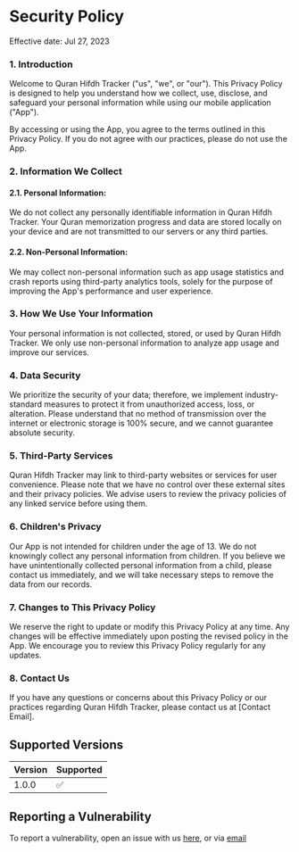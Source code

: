 # Security Policy
Effective date: Jul 27, 2023

### 1. Introduction  

Welcome to Quran Hifdh Tracker ("us", "we", or "our"). This Privacy Policy is designed to help you understand how we collect, use, disclose, and safeguard your personal information while using our mobile application ("App").

By accessing or using the App, you agree to the terms outlined in this Privacy Policy. If you do not agree with our practices, please do not use the App.

### 2. Information We Collect  
  #### 2.1. Personal Information:  
  We do not collect any personally identifiable information in Quran Hifdh Tracker. Your Quran memorization progress and data are stored locally on your device and are not transmitted to our servers or any third parties.  
  #### 2.2. Non-Personal Information:  
  We may collect non-personal information such as app usage statistics and crash reports using third-party analytics tools, solely for the purpose of improving the App's performance and user experience.  
### 3. How We Use Your Information  
  Your personal information is not collected, stored, or used by Quran Hifdh Tracker. We only use non-personal information to analyze app usage and improve our services.  
### 4. Data Security  
  We prioritize the security of your data; therefore, we implement industry-standard measures to protect it from unauthorized access, loss, or alteration. Please understand that no method of transmission over the internet or electronic storage is 100% secure, and we cannot guarantee absolute security.  
### 5. Third-Party Services  
  Quran Hifdh Tracker may link to third-party websites or services for user convenience. Please note that we have no control over these external sites and their privacy policies. We advise users to review the privacy policies of any linked service before using them.  
### 6. Children's Privacy  
  Our App is not intended for children under the age of 13. We do not knowingly collect any personal information from children. If you believe we have unintentionally collected personal information from a child, please contact us immediately, and we will take necessary steps to remove the data from our records.  
### 7. Changes to This Privacy Policy  
  We reserve the right to update or modify this Privacy Policy at any time. Any changes will be effective immediately upon posting the revised policy in the App. We encourage you to review this Privacy Policy regularly for any updates.  
### 8. Contact Us  
  If you have any questions or concerns about this Privacy Policy or our practices regarding Quran Hifdh Tracker, please contact us at [Contact Email].  
  
## Supported Versions

| Version | Supported          |
| ------- | ------------------ |
| 1.0.0   | :white_check_mark: |

## Reporting a Vulnerability

To report a vulnerability, open an issue with us [here](https://github.com/OwaisQuadri/Hifdh-Tracker/issues/new), or via [email](mailto:owaisquadri01+Hifdh-Tracker@gmail.com)
